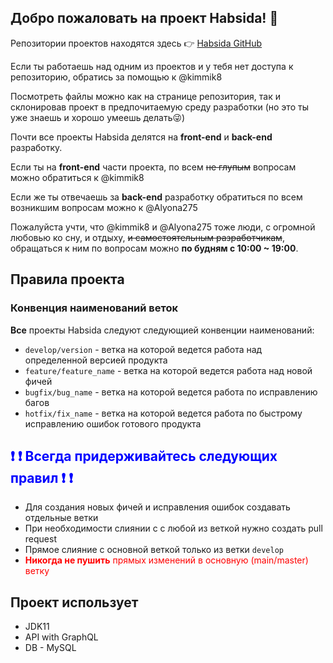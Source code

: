 ## Добро пожаловать на проект Habsida! 👋

Репозитории проектов находятся здесь 👉 [Habsida GitHub](https://github.com/habsida?tab=repositories)

Если ты работаешь над одним из проектов и у тебя нет доступа к репозиторию, обратись за помощью к @kimmik8

Посмотреть файлы можно как на странице репозитория, так и склонировав проект в предпочитаемую среду разработки (но это ты уже знаешь и хорошо умеешь делать😜)

Почти все проекты Habsida делятся на **front-end** и **back-end** разработку.

Если ты на **front-end** части проекта, по всем ~~не глупым~~ вопросам можно обратиться к @kimmik8

Если же ты отвечаешь за **back-end** разработку обратиться по всем возникшим вопросам можно к @Alyona275

Пожалуйста учти, что @kimmik8 и @Alyona275 тоже люди, с огромной любовью ко сну, и отдыху, ~~и самостоятельным разработчикам~~, обращаться к ним по вопросам можно **по будням с 10:00 ~ 19:00**.

## Правила проекта

### Конвенция наименований веток

**Все** проекты Habsida следуют следующией конвенции наименований:

- `develop/version` - ветка на которой ведется работа над определенной версией продукта
- `feature/feature_name` - ветка на которой ведется работа над новой фичей
- `bugfix/bug_name` - ветка на которой ведется работа по исправлению багов
- `hotfix/fix_name` - ветка на которой ведется работа по быстрому исправлению ошибок готового продукта

<h2 style="color:blue"> &#10071 &#10071 Всегда придерживайтесь следующих правил &#10071 &#10071</h2>

- Для создания новых фичей и исправления ошибок создавать отдельные ветки
- При необходимости слиянии с с любой из веткой нужно создать pull request
- Прямое слияние с основной веткой только из ветки `develop`
- <span style="color:red">**Никогда не пушить** прямых изменений в основную (main/master) ветку </span>

## Проект использует
- JDK11
- API with GraphQL
- DB - MySQL
